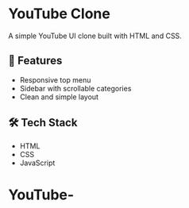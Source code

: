 # YouTube Clone

A simple YouTube UI clone built with HTML and CSS.

## 🚀 Features

- Responsive top menu
- Sidebar with scrollable categories
- Clean and simple layout

## 🛠️ Tech Stack

- HTML
- CSS
- JavaScript 



# YouTube-
